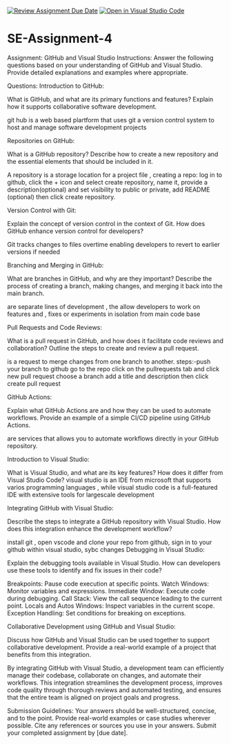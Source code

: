 [![Review Assignment Due Date](https://classroom.github.com/assets/deadline-readme-button-22041afd0340ce965d47ae6ef1cefeee28c7c493a6346c4f15d667ab976d596c.svg)](https://classroom.github.com/a/GvXCZgfk)
[![Open in Visual Studio Code](https://classroom.github.com/assets/open-in-vscode-2e0aaae1b6195c2367325f4f02e2d04e9abb55f0b24a779b69b11b9e10269abc.svg)](https://classroom.github.com/online_ide?assignment_repo_id=15340564&assignment_repo_type=AssignmentRepo)
# SE-Assignment-4
Assignment: GitHub and Visual Studio
Instructions:
Answer the following questions based on your understanding of GitHub and Visual Studio. Provide detailed explanations and examples where appropriate.

Questions:
Introduction to GitHub:

What is GitHub, and what are its primary functions and features? Explain how it supports collaborative software development.

git hub  is a web based plartform that uses git a version control system  to host and manage software development projects


Repositories on GitHub: 

What is a GitHub repository? Describe how to create a new repository and the essential elements that should be included in it.

A repository is a storage location for a project file ,
creating a repo: log in to github, click the + icon and select create repository, name it, provide a description(optional) and set visibility to public or private, add README (optional) then click create repository.

Version Control with Git:


Explain the concept of version control in the context of Git. How does GitHub enhance version control for developers?

Git tracks changes to files overtime enabling developers to revert to earlier versions if needed

Branching and Merging in GitHub:


What are branches in GitHub, and why are they important? Describe the process of creating a branch, making changes, and merging it back into the main branch.

are separate lines of development , the allow developers to work on features and , fixes or experiments in isolation from main code base

Pull Requests and Code Reviews:

What is a pull request in GitHub, and how does it facilitate code reviews and collaboration? Outline the steps to create and review a pull request.

is a request to merge changes from one branch to another.
steps:-push your branch to github
    go to the repo click on the pullrequests tab and click new pull request
    choose a branch
    add a title and description then click create pull request
    
GitHub Actions:

Explain what GitHub Actions are and how they can be used to automate workflows. Provide an example of a simple CI/CD pipeline using GitHub Actions.

are services that allows  you to automate workflows directly in your GitHub repository.

Introduction to Visual Studio:

What is Visual Studio, and what are its key features? How does it differ from Visual Studio Code?
visual studio is an IDE from microsoft that supports varios programming languages , while visual studio code is a full-featured IDE  with extensive tools for largescale development

Integrating GitHub with Visual Studio:

Describe the steps to integrate a GitHub repository with Visual Studio. How does this integration enhance the development workflow?

install git , open vscode and clone your repo from github, sign in to your github within visual studio, sybc changes
Debugging in Visual Studio:

Explain the debugging tools available in Visual Studio. How can developers use these tools to identify and fix issues in their code?

Breakpoints: Pause code execution at specific points.
Watch Windows: Monitor variables and expressions.
Immediate Window: Execute code during debugging.
Call Stack: View the call sequence leading to the current point.
Locals and Autos Windows: Inspect variables in the current scope.
Exception Handling: Set conditions for breaking on exceptions.

Collaborative Development using GitHub and Visual Studio:

Discuss how GitHub and Visual Studio can be used together to support collaborative development. Provide a real-world example of a project that benefits from this integration.

By integrating GitHub with Visual Studio, a development team can efficiently manage their codebase, collaborate on changes, and automate their workflows. This integration streamlines the development process, improves code quality through thorough reviews and automated testing, and ensures that the entire team is aligned on project goals and progress.



Submission Guidelines:
Your answers should be well-structured, concise, and to the point.
Provide real-world examples or case studies wherever possible.
Cite any references or sources you use in your answers.
Submit your completed assignment by [due date].
